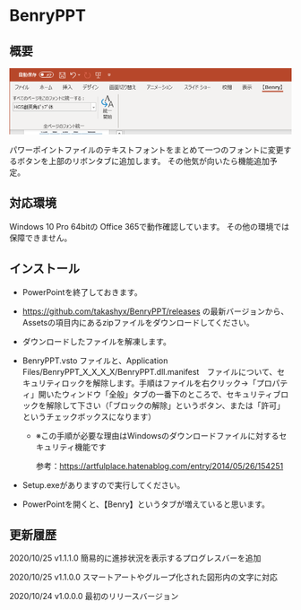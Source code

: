 # BenryPPT

## 概要

![ribbon](./README_RESOURCES/ribbon.png)

パワーポイントファイルのテキストフォントをまとめて一つのフォントに変更するボタンを上部のリボンタブに追加します。
その他気が向いたら機能追加予定。

## 対応環境

Windows 10 Pro 64bitの Office 365で動作確認しています。
その他の環境では保障できません。

## インストール

- PowerPointを終了しておきます。
- https://github.com/takashyx/BenryPPT/releases の最新バージョンから、Assetsの項目内にあるzipファイルをダウンロードしてください。
- ダウンロードしたファイルを解凍します。
- BenryPPT.vsto ファイルと、Application Files/BenryPPT_X_X_X_X/BenryPPT.dll.manifest　ファイルについて、セキュリティロックを解除します。手順はファイルを右クリック→「プロパティ」開いたウィンドウ「全般」タブの一番下のところで、セキュリティブロックを解除して下さい（「ブロックの解除」というボタン、または「許可」というチェックボックスになります）
  - ※この手順が必要な理由はWindowsのダウンロードファイルに対するセキュリティ機能です
    
    参考：https://artfulplace.hatenablog.com/entry/2014/05/26/154251

- Setup.exeがありますので実行してください。
- PowerPointを開くと、【Benry】というタブが増えていると思います。

## 更新履歴

2020/10/25
v1.1.1.0
簡易的に進捗状況を表示するプログレスバーを追加

2020/10/25
v1.1.0.0
スマートアートやグループ化された図形内の文字に対応

2020/10/24
v1.0.0.0
最初のリリースバージョン
